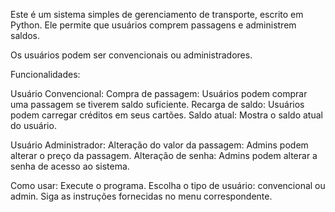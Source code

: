 Este é um sistema simples de gerenciamento de transporte, escrito em Python. 
Ele permite que usuários comprem passagens e administrem saldos. 

Os usuários podem ser convencionais ou administradores.

Funcionalidades:

 Usuário Convencional:
  Compra de passagem: Usuários podem comprar uma passagem se tiverem saldo suficiente.
  Recarga de saldo: Usuários podem carregar créditos em seus cartões.
  Saldo atual: Mostra o saldo atual do usuário.
 
 Usuário Administrador:
  Alteração do valor da passagem: Admins podem alterar o preço da passagem.
  Alteração de senha: Admins podem alterar a senha de acesso ao sistema.

Como usar:
Execute o programa.
Escolha o tipo de usuário: convencional ou admin.
Siga as instruções fornecidas no menu correspondente.
